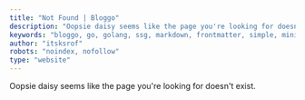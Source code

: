 ```yaml
---
title: "Not Found | Bloggo"
description: "Oopsie daisy seems like the page you're looking for doesn't exist."
keywords: "bloggo, go, golang, ssg, markdown, frontmatter, simple, minimalist"
author: "itsksrof"
robots: "noindex, nofollow"
type: "website"
---
```

Oopsie daisy seems like the page you're looking for doesn't exist.